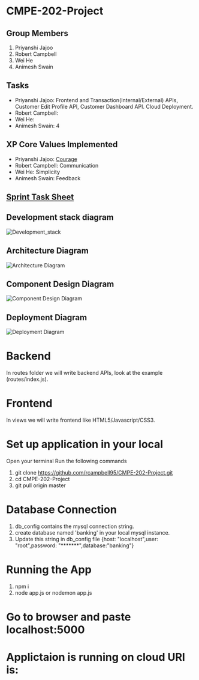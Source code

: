 # CMPE-202-Project
## Group Members
 1. Priyanshi Jajoo
 2. Robert Campbell
 3. Wei He
 4. Animesh Swain

## Tasks
  * Priyanshi Jajoo: Frontend and Transaction(Internal/External) APIs, Customer Edit Profile API, Customer Dashboard API. Cloud Deployment.
  * Robert Campbell: 
  * Wei He:
  * Animesh Swain: 4

## XP Core Values Implemented
  * Priyanshi Jajoo: [Courage](https://github.com/rcampbell95/CMPE-202-Project/blob/dev/XP_Core_Values/Courage.md)
  * Robert Campbell: Communication
  * Wei He: Simplicity
  * Animesh Swain: Feedback

## [Sprint Task Sheet](https://docs.google.com/spreadsheets/d/1F4bL0JAhROn38GWwjtmzH_jjgL__Yx4RxtkrftcPAjE/edit#gid=0)
  
## Development stack diagram
![Development_stack](https://github.com/rcampbell95/CMPE-202-Project/blob/dev/Diagrams/Development%20Stack%20.jpeg)
## Architecture Diagram
![Architecture Diagram](https://github.com/rcampbell95/CMPE-202-Project/blob/dev/Diagrams/Banking%20System_%20Architecture%20Diagram.jpeg)
## Component Design Diagram
![Component Design Diagram](https://github.com/rcampbell95/CMPE-202-Project/blob/dev/Diagrams/Banking%20System_%20Component%20design.jpeg)
## Deployment Diagram
![Deployment Diagram](https://github.com/rcampbell95/CMPE-202-Project/blob/dev/Diagrams/Banking%20System_%20Deployment%20Diagram.jpeg)




# Backend
In routes folder we will write backend APIs, look at the example (routes/index.js).

# Frontend
In views we will write frontend like HTML5/Javascript/CSS3.

# Set up application in your local
Open your terminal
Run the following commands

1. git clone https://github.com/rcampbell95/CMPE-202-Project.git
2. cd CMPE-202-Project
3. git pull origin master

# Database Connection 
1. db_config contains the mysql connection string.
2. create database named 'banking' in your local mysql instance.
3. Update this string in db_config file {host: "localhost",user: "root",password: "*******",database:"banking"}

# Running the App
1. npm i
2. node app.js or nodemon app.js 

# Go to browser and paste localhost:5000

# Applictaion is running on cloud URI is: 




